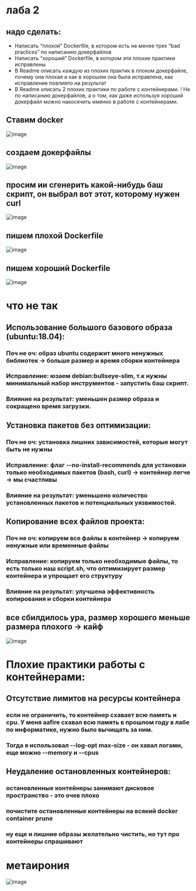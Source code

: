 # лаба 2
## надо сделать:
* Написать “плохой” Dockerfile, в котором есть не менее трех “bad practices” по написанию докерфайлов
* Написать “хороший” Dockerfile, в котором эти плохие практики исправлены
* В Readme описать каждую из плохих практик в плохом докерфайле, почему она плохая и как в хорошем она была исправлена, как исправление повлияло на результат
* В Readme описать 2 плохих практики по работе с контейнерами. ! Не по написанию докерфайлов, а о том, как даже используя хороший докерфайл можно накосячить именно в работе с контейнерами.

## Ставим docker
![image](https://github.com/user-attachments/assets/9a2a4b70-6351-41e2-889b-09c93f626caa)
## создаем докерфайлы
![image](https://github.com/user-attachments/assets/b586020d-7ed3-431c-a290-cb6a29cc3d82)
## просим ии сгенерить какой-нибудь баш скрипт, он выбрал вот этот, которому нужен curl
![image](https://github.com/user-attachments/assets/af1cfd05-dae0-4a30-aeac-ac366ec8415c)
## пишем плохой Dockerfile
![image](https://github.com/user-attachments/assets/d773ae8a-ee50-4a1e-aa70-5dd7d8a39bb9)
## пишем хороший Dockerfile
![image](https://github.com/user-attachments/assets/94a58ae3-dbbb-4f8f-9486-96a11b183a74)
# что не так
## Использование большого базового образа (ubuntu:18.04):

### Поч не оч: образ ubuntu содержит много ненужных библиотек -> больше размер и время сборки контейнера
### Исправление: юзаем debian:bullseye-slim, т.к нужны минимальный набор инструментов - запустить баш скрипт.
### Влияние на результат: уменьшен размер образа и сокращено время загрузки.

## Установка пакетов без оптимизации:
### Поч не оч: установка лишних зависимостей, которые могут быть не нужны
### Исправление: флаг --no-install-recommends для установки только необходимых пакетов (bash, curl) -> контейнер легче -> мы счастливы
### Влияние на результат: уменьшено количество установленных пакетов и потенциальных уязвимостей.

## Копирование всех файлов проекта:
### Поч не оч: копируем все файлы в контейнер -> копируем ненужные или временные файлы
### Исправление: копируем только необходимые файлы, то есть только наш script.sh, что оптимизирует размер контейнера и упрощает его структуру
### Влияние на результат: улучшена эффективность копирования и сборки контейнера

## все сбилдилось ура, размер хорошего меньше размера плохого -> кайф
![image](https://github.com/user-attachments/assets/9febbd56-f7c9-4ab1-8775-94d396a6637c)

# Плохие практики работы с контейнерами:
## Отсутствие лимитов на ресурсы контейнера
### если не ограничить, то контейнер схавает всю память и cpu. У меня aafire схавал всю память в прошлом году в лабе по информатике, нужно было вычищать за ним.
### Тогда я использовал --log-opt max-size - он хавал логами, еще можно --memory и --cpus

## Неудаление остановленных контейнеров:
### остановленные контейнеры занимают дисковое пространство - это очев плохо
### почистите остановленные контейнеры на всякий docker container prune 
### ну еще и лишние образы желательно чистить, но тут про контейнеры спрашивают
# метаирония
![image](https://github.com/user-attachments/assets/f5f7e977-7e58-47d8-81d0-6d044643feb7)



